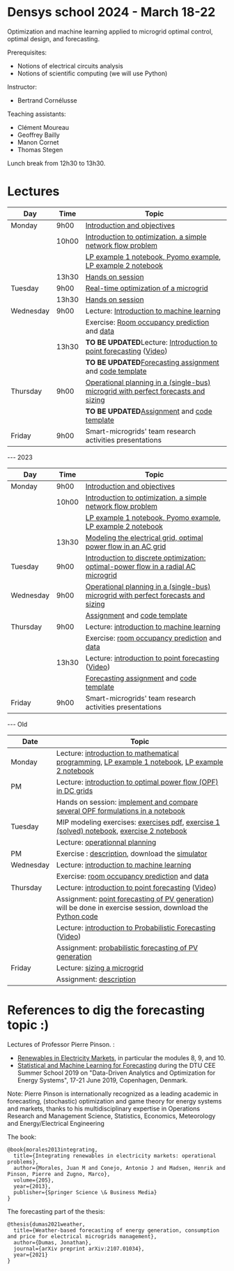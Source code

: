 # Densys school 2024 - March 18-22

Optimization and machine learning applied to microgrid optimal control, optimal design, and forecasting.

Prerequisites: 
 - Notions of electrical circuits analysis
 - Notions of scientific computing (we will use Python)

Instructor: 
 - Bertrand Cornélusse

Teaching assistants:
 - Clément Moureau
 - Geoffrey Bailly
 - Manon Cornet
 - Thomas Stegen

Lunch break from 12h30 to 13h30.

# Lectures 

| Day | Time | Topic |
| --- | --- | --- |
| Monday | 9h00  | [Introduction and objectives](pdf/densys_1_1_intro.pdf) |
|        | 10h00 | [Introduction to optimization, a simple network flow problem](pdf/densys_1_2_LP_network_flow.pdf) |
|        |       | [LP example 1 notebook, Pyomo example](https://colab.research.google.com/drive/1xgO3EhGoG6P5E9BVV7QyPgLJM5HdNDrY?usp=sharing), [LP example 2 notebook](https://colab.research.google.com/drive/1ujoTNfu2_sCoVK7ksqbXgusmAAizvIip?usp=sharing) |
|        | 13h30 | [Hands on session](https://colab.research.google.com/drive/1lrWL7sOrazTzlapVxcxrv_ZvVUZADC0h?usp=sharing) |
| Tuesday | 9h00  | [Real-time optimization of a microgrid](pdf/densys_2_1_RTO.pdf) |
|         | 13h30 | [Hands on session](https://colab.research.google.com/drive/1kC0bY-wds_kCIuEd2WDQNj-F-j5024-p?usp=sharing) |
| Wednesday | 9h00  | Lecture: [Introduction to machine learning](pdf/IntroductiontoMachineLearningDENSYS2021.pdf)  |
|          |     | Exercise: [Room occupancy prediction](https://colab.research.google.com/drive/1qhVUg9_W-4U3AcQXyP9ZW7TfmbUX91Mz?usp=sharing) and [data](notebooks/data.zip)|
|          | 13h30 | **TO BE UPDATED**Lecture: [Introduction to point forecasting](https://github.com/jonathandumas/ELEN0445-1-microgrids-forecasting/blob/2b91cfc1b637b2ff17b13786b2407df66b6ac485/pdf/ELEN0445-1-microgrids-forecasting-lesson-1-2021.pdf) ([Video](https://youtu.be/NqezU_J1JQs))   |
|          |       | **TO BE UPDATED**[Forecasting assignment](pdf/densys_forecasting_assignment.pdf) and [code template](pdf/PV_forecasting_template.zip)|
| Thursday | 9h00  | [Operational planning in a (single-bus) microgrid with perfect forecasts and sizing](pdf/20230404_microgrids_optimization.pdf) |
|          |       | **TO BE UPDATED**[Assignment](pdf/densys_OP_sizing_2023.pdf) and [code template](Operationnal%20planning/OPandSizing.zip) |
| Friday | 9h00  | Smart-microgrids' team research activities presentations |

--- 2023

| Day | Time | Topic |
| --- | --- | --- |
| Monday | 9h00  | [Introduction and objectives](pdf/densys_1_1_intro.pdf) |
|        | 10h00 | [Introduction to optimization, a simple network flow problem](pdf/densys_1_2_LP_network_flow.pdf) |
|        |       | [LP example 1 notebook, Pyomo example](https://colab.research.google.com/drive/1xgO3EhGoG6P5E9BVV7QyPgLJM5HdNDrY?usp=sharing), [LP example 2 notebook](https://colab.research.google.com/drive/1ujoTNfu2_sCoVK7ksqbXgusmAAizvIip?usp=sharing) |
|        | 13h30 | [Modeling the electrical grid, optimal power flow in an AC grid](pdf/densys_1_3_Modeling_the_electrical_grid.pdf)|
| Tuesday | 9h00  | [Introduction to discrete optimization: optimal-power flow in a radial AC microgrid](pdf/densys_2_1_MIP.pdf) |
| Wednesday | 9h00  | [Operational planning in a (single-bus) microgrid with perfect forecasts and sizing](pdf/20230404_microgrids_optimization.pdf) |
|           |       | [Assignment](pdf/densys_OP_sizing_2023.pdf) and [code template](Operationnal%20planning/OPandSizing.zip) |
| Thursday | 9h00  | Lecture: [introduction to machine learning](pdf/IntroductiontoMachineLearningDENSYS2021.pdf)  |
|          |     | Exercise: [room occupancy prediction](https://colab.research.google.com/drive/1qhVUg9_W-4U3AcQXyP9ZW7TfmbUX91Mz?usp=sharing) and [data](notebooks/data.zip)|
|          | 13h30 | Lecture: [introduction to point forecasting](https://github.com/jonathandumas/ELEN0445-1-microgrids-forecasting/blob/2b91cfc1b637b2ff17b13786b2407df66b6ac485/pdf/ELEN0445-1-microgrids-forecasting-lesson-1-2021.pdf) ([Video](https://youtu.be/NqezU_J1JQs))   |
|          |       | [Forecasting assignment](pdf/densys_forecasting_assignment.pdf) and [code template](pdf/PV_forecasting_template.zip)|
| Friday | 9h00  | Smart-microgrids' team research activities presentations |



--- Old

| Date | Topic |
| --- | --- |
| Monday | Lecture: [introduction to mathematical programming](pdf/intro_math_programming_v2.pdf), [LP example 1 notebook](https://colab.research.google.com/drive/1xgO3EhGoG6P5E9BVV7QyPgLJM5HdNDrY?usp=sharing), [LP example 2 notebook](https://colab.research.google.com/drive/1ujoTNfu2_sCoVK7ksqbXgusmAAizvIip?usp=sharing)  |
| PM            | Lecture: [introduction to optimal power flow (OPF) in DC grids](pdf/NLP_CVXP_DC_OPF.pdf) |
|               | Hands on session: [implement and compare several OPF formulations in a notebook](https://colab.research.google.com/drive/1Nr06HZMWQRHXIu0JGBnVHKV7-8j_cpDu?usp=sharing) |
| Tuesday      | MIP modeling exercises: [exercises pdf](pdf/MIP_exercises.pdf), [exercise 1 (solved) notebook](https://colab.research.google.com/drive/1dVQyXylIrwJvaD23hY2p1_xkplJfROqm?usp=sharing), [exercise 2 notebook](https://colab.research.google.com/drive/1UoUrG6N2I5RxA5g0IpXCH09gnsGybezG?usp=sharing) |
|               | Lecture: [operationnal planning](pdf/operating_a_microgrid.pdf)  |
| PM            |Exercise : [description](pdf/Operation_MG.pdf), download the [simulator](https://github.com/bcornelusse/DENSYS-school/blob/main/Operationnal%20planning/microgrid-simulator.zip)|
| Wednesday | Lecture: [introduction to machine learning](pdf/IntroductiontoMachineLearningDENSYS2021.pdf)  |
|               | Exercise: [room occupancy prediction](https://colab.research.google.com/drive/1qhVUg9_W-4U3AcQXyP9ZW7TfmbUX91Mz?usp=sharing) and [data](notebooks/data.zip)|
| Thursday | Lecture: [introduction to point forecasting](https://github.com/jonathandumas/ELEN0445-1-microgrids-forecasting/blob/2b91cfc1b637b2ff17b13786b2407df66b6ac485/pdf/ELEN0445-1-microgrids-forecasting-lesson-1-2021.pdf) ([Video](https://youtu.be/NqezU_J1JQs))   |
|               | Assignment: [point forecasting of PV generation](https://github.com/jonathandumas/ELEN0445-1-microgrids-forecasting/blob/f6c4019274fd17f17e8c3329fffa8ed88917dcd8/pdf/ELEN0445-1-microgrids-forecasting-assignement-2021.pdf)) will be done in exercise session, download the [Python code](notebooks/assignment_files.tar.gz)|
|               | Lecture: [introduction to Probabilistic Forecasting](https://github.com/jonathandumas/ELEN0445-1-microgrids-forecasting/blob/27fcc893882f572d37a953b6a301e1a4f7671e83/pdf/ELEN0445-1-microgrids-forecasting-lesson-2-2021.pdf)  ([Video](https://youtu.be/jvHgJTsXDZg))   |
|               | Assignment: [probabilistic forecasting of PV generation](https://github.com/jonathandumas/ELEN0445-1-microgrids-forecasting/blob/f6c4019274fd17f17e8c3329fffa8ed88917dcd8/pdf/ELEN0445-1-microgrids-forecasting-assignement-2021.pdf) |
| Friday | Lecture: [sizing a microgrid](pdf/microgrids-sizing_a_microgrid.pdf) |
|               | Assignment: [description](pdf/EV_charging_assignment.pdf) |

# References to dig the forecasting topic :)

Lectures of Professor Pierre Pinson. :
* [Renewables in Electricity Markets](http://pierrepinson.com/index.php/teaching/), in particular the modules 8, 9, and 10.
* [Statistical and Machine Learning for Forecasting](https://youtu.be/e7uMRluA01M) during the DTU CEE Summer School 2019 on "Data-Driven Analytics and Optimization for Energy Systems", 17-21 June 2019, Copenhagen, Denmark.

Note: Pierre Pinson is internationally recognized as a leading academic in forecasting, (stochastic) optimization and game theory for energy systems and markets, thanks to his multidisciplinary expertise in Operations Research and Management Science, Statistics, Economics, Meteorology and Energy/Electrical Engineering

The book:
```
@book{morales2013integrating,
  title={Integrating renewables in electricity markets: operational problems},
  author={Morales, Juan M and Conejo, Antonio J and Madsen, Henrik and Pinson, Pierre and Zugno, Marco},
  volume={205},
  year={2013},
  publisher={Springer Science \& Business Media}
}
```

The forecasting part of the thesis:
```
@thesis{dumas2021weather,
  title={Weather-based forecasting of energy generation, consumption and price for electrical microgrids management},
  author={Dumas, Jonathan},
  journal={arXiv preprint arXiv:2107.01034},
  year={2021}
}
```
